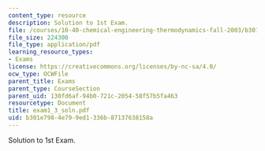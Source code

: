 ```yaml
---
content_type: resource
description: Solution to 1st Exam.
file: /courses/10-40-chemical-engineering-thermodynamics-fall-2003/b301e7984e799ed1336b87137638158a_exam1_3_soln.pdf
file_size: 224300
file_type: application/pdf
learning_resource_types:
- Exams
license: https://creativecommons.org/licenses/by-nc-sa/4.0/
ocw_type: OCWFile
parent_title: Exams
parent_type: CourseSection
parent_uid: 130fd6af-94b0-721c-2054-58f57b5fa463
resourcetype: Document
title: exam1_3_soln.pdf
uid: b301e798-4e79-9ed1-336b-87137638158a
---
```

Solution to 1st Exam.